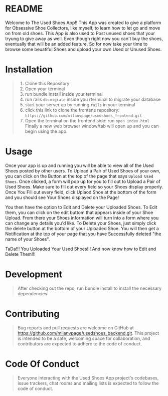 # README

Welcome to The Used Shoes App!! This App was created to give a platform for Obsessive Shoe Collectors, like myself, to learn how to let go and move on from old shoes. This App is also used to Post unused shoes that your tryung to give away as well. Even though right now you can't buy the shoes, eventually that will be an added feature. So for now take your time to browse some beuatiful Shoes and upload your own Used or Unused Shoes.

# Installation
>1. Clone this Repository
>2. Open your terminal
>3. run bundle install inside your terminal
>4. run rails ```db:migrate``` inside you rterminal to migrate your database
>5. start your server up by running ```rails``` in your terminal
>6. click this link to clone the frontens repository: ```https://github.com/milanvpage/usedshoes_frontend.git```
>7. Open the terminal on the frontend side: run ```open index.html```
>Finally a new web browser window/tab will open up and you can begin using the app.

# Usage

  Once your app is up and running you will be able to view all of the Used Shoes posted by other users. To Upload a Pair of Used Shoes of your own, you can click on the Button at the top of the page that says ```Upload Used Shoes```. Once clicked, a form will pop up for you to fill out to Upload a Pair of Used Shoes. Make sure to fill out every field so your Shoes display properly. Once You Fill out every field, click Uplaod Shoe at the bottom of the form and you should see Your Shoes displayed on the Page! 

  You then have the option to Edit and Delete your Uploaded Shoes. To Edit them, you can click on the edit buttom that appears inside of your Shoe Upload. From there your Shoes information will turn into a form where you can change any details you'd like. To Delete your Shoes, just simply click the delete button at the bottom of your Uploaded Shoe. You will then get a Notification at the top of your page that you have Successfully deleted "the name of your Shoes".

  TaDa!!! You Uploaded Your Used Shoes!!! And now know how to Edit and Delete Them!!!

# Development
>After checking out the repo, run bundle install to install the necessary dependencies.
# Contributing

>Bug reports and pull requests are welcome on GitHub at https://github.com/milanvpage/usedshoes_backend.git. This project is intended to be a safe, welcoming space for collaboration, and contributors are expected to adhere to the code of conduct.

# Code Of Conduct

>Everyone interacting with the Used Shoes App project's codebases, issue trackers, chat rooms and mailing lists is expected to follow the code of conduct.
